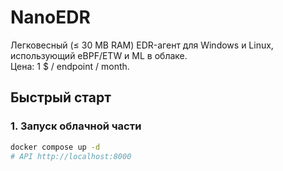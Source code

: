 # NanoEDR

Легковесный (≤ 30 MB RAM) EDR-агент для Windows и Linux, использующий eBPF/ETW и ML в облаке.  
Цена: 1 $ / endpoint / month.

## Быстрый старт

### 1. Запуск облачной части
```bash
docker compose up -d
# API http://localhost:8000